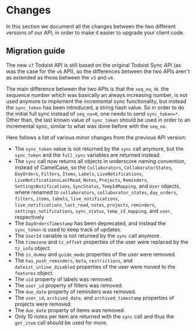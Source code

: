 # Changes

In this section we document all the changes between the two different versions
of our API, in order to make it easier to upgrade your client code.

## Migration guide

The new `v7` Todoist API is still based on the original Todoist Sync API (as was
the case for the `v6` API), so the differences between the two APIs aren't as
extended as those between the `v5` and `v6`.

The main difference between the two APIs is that the `seq_no`, ie. the sequence
number which was basically an always increasing number, is not used anymore to
implement the incremental sync functionality, but instead the `sync_token` has
been introduced, a string hash value. So in order to do the initial full sync
instead of `seq_no=0`, one needs to send `sync_token=*`. Other than, the last
known value of `sync_token` should be used in order to an incremental sync,
similar to what was done before with the `seq_no`.

Here follows a list of various minor changes from the previous API version:

* The `sync_token` value is not returned by the `sync` call anymore, but the
  `sync_token` and the `full_sync` variables are returned instead.
* The `sync` call now returns all objects in underscore naming convention,
  instead of CamelCase, so the `Collaborators`, `CollaboratorStates`,
  `DayOrders`, `Filters`, `Items`, `Labels`, `LiveNotifications`,
  `LiveNotificationsLastRead`, `Notes`, `Projects`, `Reminders`,
  `SettingsNotifications`, `SyncStatus`, `TempIdMapping`, and `User` objects,
  where renamed to `collaborators`, `collaborator_states`, `day_orders`,
  `filters`, `items`, `labels`, `live_notifications`,
  `live_notifications_last_read`, `notes`, `projects`, `reminders`,
  `settings_notifications`, `sync_status`, `temp_id_mapping`, and `user`,
  respectively
* The `DayOrdersTimestamp` has been deprecated, and instead the `sync_token` is
  used to keep track of updates.
* The `UserId` variable is not returned by the `sync` call anymore.
* The `timezone` and `tz_offset` properties of the user were replaced by the
  `tz_info` object.
* The `is_dummy` and `guide_mode` properties of the user were removed.
* The `has_push_reminders`, `beta`, `restrictions`, and
  `dateist_inline_disabled` properties of the user were moved to the `features`
  object.
* The `uid` property of labels was removed.
* The `user_id` property of filters was removed.
* The `due_date` property of reminders was removed.
* The `user_id`, `archived_date`, and `archived_timestamp` properties of
  projects were removed.
* The `due_date` property of items was removed.
* Only 10 notes per item are returned with the `sync` call and thus the
  `get_item` call should be used for more.
